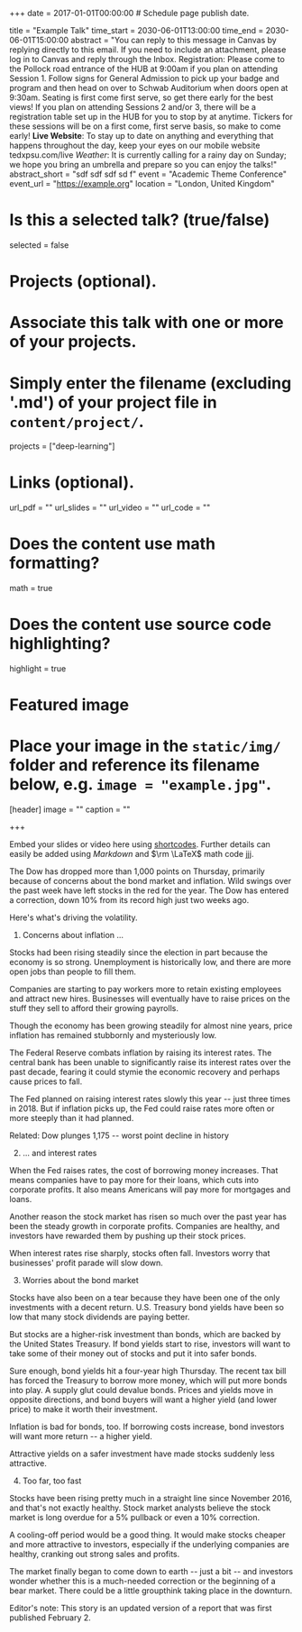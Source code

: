 +++
date = 2017-01-01T00:00:00  # Schedule page publish date.

title = "Example Talk"
time_start = 2030-06-01T13:00:00
time_end = 2030-06-01T15:00:00
abstract = "You can reply to this message in Canvas by replying directly to this email. If you need to include an attachment, please log in to Canvas and reply through the Inbox. Registration: Please come to the Pollock road entrance of the HUB at 9:00am if you plan on attending Session 1. Follow signs for General Admission to pick up your badge and program and then head on over to Schwab Auditorium when doors open at 9:30am. Seating is first come first serve, so get there early for the best views! If you plan on attending Sessions 2 and/or 3, there will be a registration table set up in the HUB for you to stop by at anytime. Tickers for these sessions will be on a first come, first serve basis, so make to come early! **Live Website**: To stay up to date on anything and everything that happens throughout the day, keep your eyes on our mobile website tedxpsu.com/live _Weather_: It is currently calling for a rainy day on Sunday; we hope you bring an umbrella and prepare so you can enjoy the talks!"
abstract_short = "sdf sdf sdf sd f"
event = "Academic Theme Conference"
event_url = "https://example.org"
location = "London, United Kingdom"

# Is this a selected talk? (true/false)
selected = false

# Projects (optional).
#   Associate this talk with one or more of your projects.
#   Simply enter the filename (excluding '.md') of your project file in `content/project/`.
projects = ["deep-learning"]

# Links (optional).
url_pdf = ""
url_slides = ""
url_video = ""
url_code = ""

# Does the content use math formatting?
math = true

# Does the content use source code highlighting?
highlight = true

# Featured image
# Place your image in the `static/img/` folder and reference its filename below, e.g. `image = "example.jpg"`.
[header]
image = ""
caption = ""

+++

Embed your slides or video here using [shortcodes](https://sourcethemes.com/academic/post/writing-markdown-latex/). Further details can easily be added using *Markdown* and $\rm \LaTeX$ math code jjj.

The Dow has dropped more than 1,000 points on Thursday, primarily because of concerns about the bond market and inflation.
Wild swings over the past week have left stocks in the red for the year. The Dow has entered a correction, down 10% from its record high just two weeks ago.

Here's what's driving the volatility.

1. Concerns about inflation ...

Stocks had been rising steadily since the election in part because the economy is so strong. Unemployment is historically low, and there are more open jobs than people to fill them.

Companies are starting to pay workers more to retain existing employees and attract new hires. Businesses will eventually have to raise prices on the stuff they sell to afford their growing payrolls.

Though the economy has been growing steadily for almost nine years, price inflation has remained stubbornly and mysteriously low.

The Federal Reserve combats inflation by raising its interest rates. The central bank has been unable to significantly raise its interest rates over the past decade, fearing it could stymie the economic recovery and perhaps cause prices to fall.

The Fed planned on raising interest rates slowly this year -- just three times in 2018. But if inflation picks up, the Fed could raise rates more often or more steeply than it had planned.

Related: Dow plunges 1,175 -- worst point decline in history

2. ... and interest rates

When the Fed raises rates, the cost of borrowing money increases. That means companies have to pay more for their loans, which cuts into corporate profits. It also means Americans will pay more for mortgages and loans.

Another reason the stock market has risen so much over the past year has been the steady growth in corporate profits. Companies are healthy, and investors have rewarded them by pushing up their stock prices.

When interest rates rise sharply, stocks often fall. Investors worry that businesses' profit parade will slow down.

3. Worries about the bond market

Stocks have also been on a tear because they have been one of the only investments with a decent return. U.S. Treasury bond yields have been so low that many stock dividends are paying better.

But stocks are a higher-risk investment than bonds, which are backed by the United States Treasury. If bond yields start to rise, investors will want to take some of their money out of stocks and put it into safer bonds.

Sure enough, bond yields hit a four-year high Thursday. The recent tax bill has forced the Treasury to borrow more money, which will put more bonds into play. A supply glut could devalue bonds. Prices and yields move in opposite directions, and bond buyers will want a higher yield (and lower price) to make it worth their investment.

Inflation is bad for bonds, too. If borrowing costs increase, bond investors will want more return -- a higher yield.

Attractive yields on a safer investment have made stocks suddenly less attractive.

4. Too far, too fast

Stocks have been rising pretty much in a straight line since November 2016, and that's not exactly healthy. Stock market analysts believe the stock market is long overdue for a 5% pullback or even a 10% correction.

A cooling-off period would be a good thing. It would make stocks cheaper and more attractive to investors, especially if the underlying companies are healthy, cranking out strong sales and profits.

The market finally began to come down to earth -- just a bit -- and investors wonder whether this is a much-needed correction or the beginning of a bear market. There could be a little groupthink taking place in the downturn.

Editor's note: This story is an updated version of a report that was first published February 2.